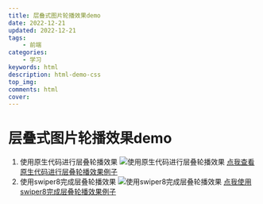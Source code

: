 ```yaml
---
title: 层叠式图片轮播效果demo
date: 2022-12-21
updated: 2022-12-21
tags: 
    - 前端
categories: 
    - 学习
keywords: html
description: html-demo-css
top_img: 
comments: html
cover:
---
```

# 层叠式图片轮播效果demo
1. 使用原生代码进行层叠轮播效果
![使用原生代码进行层叠轮播效果](https://cdn.jsdelivr.net/gh/urmax/cdn/blog/source/_posts/photo/使用原生代码进行层叠轮播效果.gif)
[点我查看原生代码进行层叠轮播效果例子](https://yydha.gitee.io/html-demo/html/使用原生代码进行层叠轮播效果.html)
2. 使用swiper8完成层叠轮播效果
![使用swiper8完成层叠轮播效果](https://cdn.jsdelivr.net/gh/urmax/cdn/blog/source/_posts/photo/使用swiper8完成层叠轮播效果.gif)
[点我使用swiper8完成层叠轮播效果例子](https://yydha.gitee.io/html-demo/html/使用swiper8完成层叠轮播效果.html)